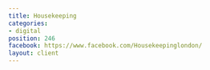 ```yaml
---
title: Housekeeping
categories:
- digital
position: 246
facebook: https://www.facebook.com/Housekeepinglondon/
layout: client
---
```



